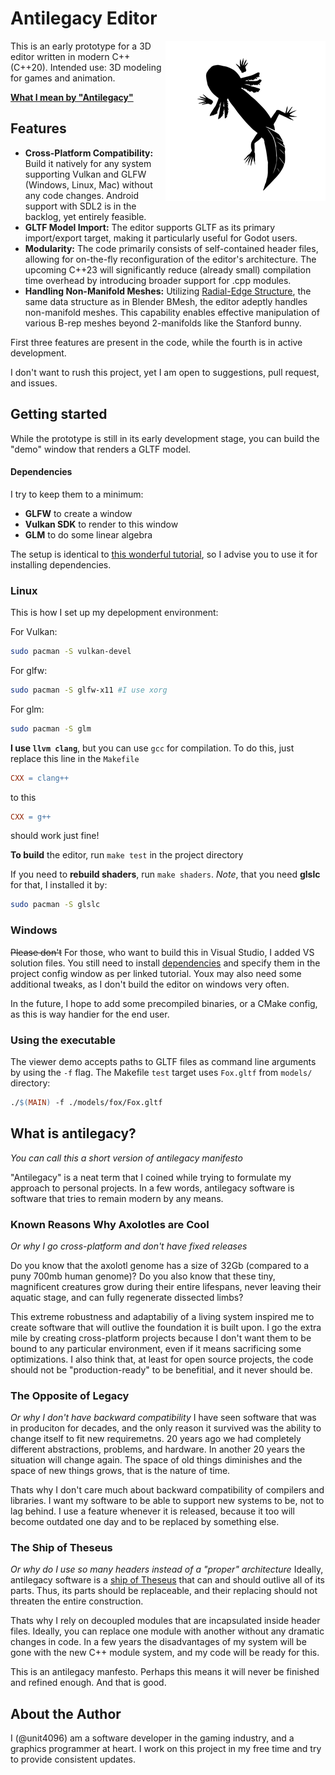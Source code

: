# Antilegacy Editor

<img src="./icon.png" alt="Axolotl siluette"  align="right" style="max-width: 256px">

This is an early prototype for a 3D editor written in modern C++ (C++20). Intended use: 3D modeling for games and animation. 


[**What I mean by "Antilegacy"**](#what-is-antilegacy)

## Features

- **Cross-Platform Compatibility:** Build it natively for any system supporting Vulkan and GLFW (Windows, Linux, Mac) without any code changes. Android support with SDL2 is in the backlog, yet entirely feasible.
- **GLTF Model Import:** The editor supports GLTF as its primary import/export target, making it particularly useful for Godot users.
- **Modularity:** The code primarily consists of self-contained header files, allowing for on-the-fly reconfiguration of the editor's architecture. The upcoming C++23 will significantly reduce (already small) compilation time overhead by introducing broader support for .cpp modules.
- **Handling Non-Manifold Meshes:** Utilizing [Radial-Edge Structure](https://www.semanticscholar.org/paper/Topological-Structures-for-Geometric-Modeling-Weiler/d1410549f18f3c64055344870f1c109fb1a0afb5), the same data structure as in Blender BMesh, the editor adeptly handles non-manifold meshes. This capability enables effective manipulation of various B-rep meshes beyond 2-manifolds like the Stanford bunny.

First three features are present in the code, while the fourth is in active development.  


I don't want to rush this project, yet I am open to suggestions, pull request, and issues.

## Getting started 
While the prototype is still in its early development stage, you can build the "demo" window that renders a GLTF model.

#### Dependencies
I try to keep them to a minimum:
- **GLFW** to create a window
- **Vulkan SDK** to render to this window
- **GLM** to do some linear algebra

The setup is identical to [this wonderful tutorial](https://vulkan-tutorial.com/Development_environment), so I advise you to use it for installing dependencies.

### Linux
This is how I set up my depelopment environment:

For Vulkan:
``` bash
sudo pacman -S vulkan-devel
```
For glfw:
``` bash
sudo pacman -S glfw-x11 #I use xorg
```
For glm:
``` bash
sudo pacman -S glm
```

**I use `llvm clang`**, but you can use `gcc` for compilation. To do this, just replace this line in the `Makefile`
``` makefile
CXX = clang++
```
to this
``` makefile
CXX = g++
```
should work just fine!  

**To build** the editor, run `make test` in the project directory

If you need to **rebuild shaders**, run `make shaders`. *Note*, that you need **glslc** for that, I installed it by: 
``` bash
sudo pacman -S glslc
```

### Windows
~~Please don't~~ For those, who want to build this in Visual Studio, I added VS solution files. You still need to install [dependencies](#dependencies) and specify them in the project config window as per linked tutorial. Youx may also need some additional tweaks, as I don't build the editor on windows very often.

In the future, I hope to add some precompiled binaries, or a CMake config, as this is way handier for the end user.

### Using the executable
The viewer demo accepts paths to GLTF files as command line arguments by using the `-f` flag. The Makefile `test` target uses `Fox.gltf` from `models/` directory:

``` makefile
./$(MAIN) -f ./models/fox/Fox.gltf
```

## What is antilegacy? 
*You can call this a short version of antilegacy manifesto*

"Antilegacy" is a neat term that I coined while trying to formulate my approach to personal projects. In a few words, antilegacy software is software that tries to remain modern by any means.

### Known Reasons Why Axolotles are Cool
*Or why I go cross-platform and don't have fixed releases*

Do you know that the axolotl genome has a size of 32Gb (compared to a puny 700mb human genome)? Do you also know that these tiny, magnificent creatures grow during their entire lifespans, never leaving their aquatic stage, and can fully regenerate dissected limbs?

This extreme robustness and adaptabiliy of a living system inspired me to create software that will outlive the foundation it is built upon. I go the extra mile by creating cross-platform projects because I don't want them to be bound to any particular environment, even if it means sacrificing some optimizations. I also think that, at least for open source projects, the code should not be "production-ready" to be benefitial, and it never should be.

### The Opposite of Legacy 
*Or why I don't have backward compatibility*
I have seen software that was in produciton for decades, and the only reason it survived was the ability to change itself to fit new requiremetns. 20 years ago we had completely different abstractions, problems, and hardware. In another 20 years the situation will change again. The space of old things diminishes and the space of new things grows, that is the nature of time.

Thats why I don't care much about backward compatibility of compilers and libraries. I want my software to be able to support new systems to be, not to lag behind. I use a feature whenever it is released, because it too will become outdated one day and to be replaced by something else.

### The Ship of Theseus
*Or why do I use so many headers instead of a "proper" architecture*
Ideally, antilegacy software is a [ship of Theseus](https://en.wikipedia.org/wiki/Ship_of_Theseus) that can and should outlive all of its parts. Thus, its parts should be replaceable, and their replacing should not threaten the entire construction. 

Thats why I rely on decoupled modules that are incapsulated inside header files. Ideally, you can replace one module with another without any dramatic changes in code. In a few years the disadvantages of my system will be gone with the new C++ module system, and my code will be ready for this.


This is an antilegacy manfesto. Perhaps this means it will never be finished and refined enough. And that is good.

## About the Author
I (@unit4096) am a software developer in the gaming industry, and a graphics programmer at heart. I work on this project in my free time and try to provide consistent updates.